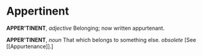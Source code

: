 # Appertinent

**APPER'TINENT**, _adjective_ Belonging; now written appurtenant.

**APPER'TINENT**, _noun_ That which belongs to something else. _obsolete_ \[See [[Appurtenance]].\]